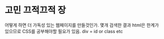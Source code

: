 # 고민 끄적끄적 장

어떻게 하면 더 가독성 있는 웹페이지를 만들것인가.
몇개 검색한 결과 html은 한계가 있으므로 CSS를 공부해야할 필요가 있음. div = id or class etc

